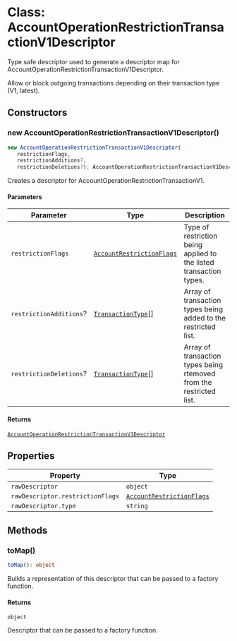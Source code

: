 # Class: AccountOperationRestrictionTransactionV1Descriptor

Type safe descriptor used to generate a descriptor map for AccountOperationRestrictionTransactionV1Descriptor.

Allow or block outgoing transactions depending on their transaction type (V1, latest).

## Constructors

### new AccountOperationRestrictionTransactionV1Descriptor()

```ts
new AccountOperationRestrictionTransactionV1Descriptor(
   restrictionFlags, 
   restrictionAdditions?, 
   restrictionDeletions?): AccountOperationRestrictionTransactionV1Descriptor
```

Creates a descriptor for AccountOperationRestrictionTransactionV1.

#### Parameters

| Parameter | Type | Description |
| ------ | ------ | ------ |
| `restrictionFlags` | [`AccountRestrictionFlags`](../../models/classes/AccountRestrictionFlags.md) | Type of restriction being applied to the listed transaction types. |
| `restrictionAdditions`? | [`TransactionType`](../../models/classes/TransactionType.md)[] | Array of transaction types being added to the restricted list. |
| `restrictionDeletions`? | [`TransactionType`](../../models/classes/TransactionType.md)[] | Array of transaction types being rtemoved from the restricted list. |

#### Returns

[`AccountOperationRestrictionTransactionV1Descriptor`](AccountOperationRestrictionTransactionV1Descriptor.md)

## Properties

| Property | Type |
| ------ | ------ |
| <a id="rawdescriptor"></a> `rawDescriptor` | `object` |
| `rawDescriptor.restrictionFlags` | [`AccountRestrictionFlags`](../../models/classes/AccountRestrictionFlags.md) |
| `rawDescriptor.type` | `string` |

## Methods

### toMap()

```ts
toMap(): object
```

Builds a representation of this descriptor that can be passed to a factory function.

#### Returns

`object`

Descriptor that can be passed to a factory function.

